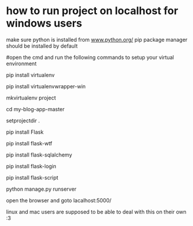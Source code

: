# how to run project on localhost for windows users
make sure python is installed from www.python.org/ pip package manager should be installed by default

#open the cmd and run the following commands to setup your virtual environment

pip install virtualenv

pip install virtualenvwrapper-win

mkvirtualenv project

cd my-blog-app-master

setprojectdir .

pip install Flask

pip install flask-wtf

pip install flask-sqlalchemy

pip install flask-login

pip install flask-script

python manage.py runserver

open the browser and goto lacalhost:5000/

linux and mac users are supposed to be able to deal with this on their own :3 
